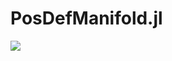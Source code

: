 # PosDefManifold.jl

[![](https://img.shields.io/badge/docs-stable-blue.svg)](https://USER_NAME.github.io/PACKAGE_NAME.jl/stable)
